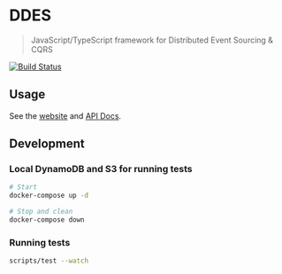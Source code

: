 # DDES

> JavaScript/TypeScript framework for Distributed Event Sourcing & CQRS

[![Build Status](https://travis-ci.org/skalar/ddes.svg?branch=master)](https://travis-ci.org/skalar/ddes)

## Usage

See the [website](https://ddes.io) and [API Docs](https://github.com/skalar/ddes).

## Development

### Local DynamoDB and S3 for running tests

```bash
# Start
docker-compose up -d

# Stop and clean
docker-compose down
```

### Running tests

```bash
scripts/test --watch
```
